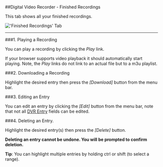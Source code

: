 ##Digital Video Recorder - Finished Recordings

This tab shows all your finished recordings.

!['Finished Recordings' Tab](docresources/finishedrecordings1.png)

---

###1. Playing a Recording

You can play a recording by clicking the *Play* link.

If your browser supports video playback it should automatically start 
playing. Note, the *Play* links do not link to an actual file but to a m3u playlist.

###2. Downloading a Recording

Highlight the desired entry then press the *[Download]* button from the 
menu bar.

###3. Editing an Entry

You can edit an entry by clicking the *[Edit]* button from the menu bar, 
note that not all [DVR Entry](class/dvrentry) fields can be edited.

###4. Deleting an Entry.

Highlight the desired entry(s) then press the *[Delete]* button. 

**Deleting an entry cannot be undone. You 
will be prompted to confirm deletion.**

**Tip**: You can highlight multiple entries by holding ctrl or shift 
(to select a range).


